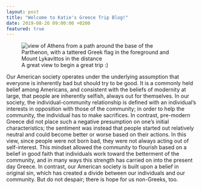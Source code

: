 ```yaml
---
layout: post
title: "Welcome to Katie's Greece Trip Blog!" 
date: 2019-08-26 09:00:00 +0200
featured: true
---
```


<figure>
	<img src="{{ site.baseurl }}{{ site.img-folder }}/intro-pic.jpg" alt="view of Athens from a path around the base of the Parthenon, with a tattered Greek flag in the foreground and Mount Lykavittos in the distance">
	<figcaption>
		A great view to begin a great trip :)
	</figcaption>
</figure>

Our American society operates under the underlying assumption that everyone is inherently bad but should try to be good. It is a commonly held belief among Americans, and consistent with the beliefs of modernity at large, that people are inherently selfish, always out for themselves. In our society, the individual-community relationship is defined with an individual’s interests in opposition with those of the community; in order to help the community, the individual has to make sacrifices. In contrast, pre-modern Greece did not place such a negative presumption on one’s initial characteristics; the sentiment was instead that people started out relatively neutral and could become better or worse based on their actions. In this view, since people were not born bad, they were not always acting out of self-interest. This mindset allowed the community to flourish based on a belief in good faith that individuals work toward the betterment of the community, and in many ways this strength has carried on into the present day Greece. In contrast, our American society is built upon a belief in original sin, which has created a divide between our individuals and our community. But do not despair; there is hope for us non-Greeks, too.